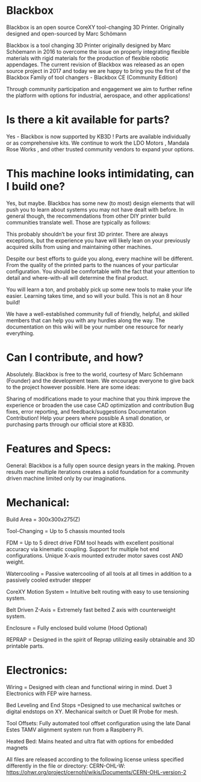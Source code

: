 # Blackbox
Blackbox is an open source CoreXY tool-changing 3D Printer. Originally designed and open-sourced by Marc Schömann

Blackbox is a tool changing 3D Printer originally designed by Marc Schöemann in 2016 to overcome the issue on properly integrating flexible materials with rigid materials for the production of flexible robotic appendages. The current revision of Blackbox was released as an open source project in 2017 and today we are happy to bring you the first of the Blackbox Family of tool changers - Blackbox CE (Community Edition)

Through community participation and engagement we aim to further refine the platform with options for industrial, aerospace, and other applications!

# Is there a kit available for parts? 

Yes - Blackbox is now supported by KB3D ! Parts are available individually or as comprehensive kits. We continue to work the LDO Motors , Mandala Rose Works , and other trusted community vendors to expand your options.
 

# This machine looks intimidating, can I build one? 

Yes, but maybe. Blackbox has some new (to most) design elements that will push you to learn about systems you may not have dealt with before. In general though, the recommendations from other DIY printer build communities translate well. Those are typically as follows:

This probably shouldn’t be your first 3D printer. There are always exceptions, but the experience you have will likely lean on your previously acquired skills from using and maintaining other machines. 

Despite our best efforts to guide you along, every machine will be different. From the quality of the printed parts to the nuances of your particular configuration. You should be comfortable with the fact that your attention to detail and where-with-all will determine the final product.

You will learn a ton, and probably pick up some new tools to make your life easier. Learning takes time, and so will your build. This is not an 8 hour build!

We have a well-established community full of friendly, helpful, and skilled members that can help you with any hurdles along the way. The documentation on this wiki will be your number one resource for nearly everything.

# Can I contribute, and how?
 
Absolutely. Blackbox is free to the world, courtesy of Marc Schöemann (Founder) and the development team. We encourage everyone to give back to the project however possible. Here are some ideas:

Sharing of modifications made to your machine that you think improve the experience or broaden the use case 
CAD optimization and contribution 
Bug fixes, error reporting, and feedback/suggestions 
Documentation Contribution! 
Help your peers where possible 
A small donation, or purchasing parts through our official store at KB3D. 


# Features and Specs: 
General: 
Blackbox is a fully open source design years in the making. Proven results over multiple iterations creates a solid foundation for a community driven machine limited only by our imaginations.


# Mechanical: 
Build Area = 300x300x275(Z)

Tool-Changing = Up to 5 chassis mounted tools

FDM = Up to 5 direct drive FDM tool heads with excellent positional accuracy via kinematic coupling. Support for multiple hot end configurations. Unique X-axis mounted extruder motor saves cost AND weight.

Watercooling = Passive watercooling of all tools at all times in addition to a passively cooled extruder stepper


CoreXY Motion System = Intuitive belt routing with easy to use tensioning system.

Belt Driven Z-Axis = Extremely fast belted Z axis with counterweight system. 

Enclosure = Fully enclosed build volume (Hood Optional)

REPRAP = Designed in the spirit of Reprap utilizing easily obtainable and 3D printable parts.

# Electronics: 
Wiring = Designed with clean and functional wiring in mind. Duet 3 Electronics with FEP wire harness.

Bed Leveling and End Stops =Designed to use mechanical switches or digital endstops on XY. Mechanical switch or Duet IR Probe for mesh.

Tool Offsets: Fully automated tool offset configuration using the late Danal Estes TAMV alignment system run from a Raspberry Pi.

Heated Bed: Mains heated and ultra flat with options for embedded magnets


All files are released according to the following license unless specified differently in the file or directory: CERN-OHL-W: https://ohwr.org/project/cernohl/wikis/Documents/CERN-OHL-version-2

